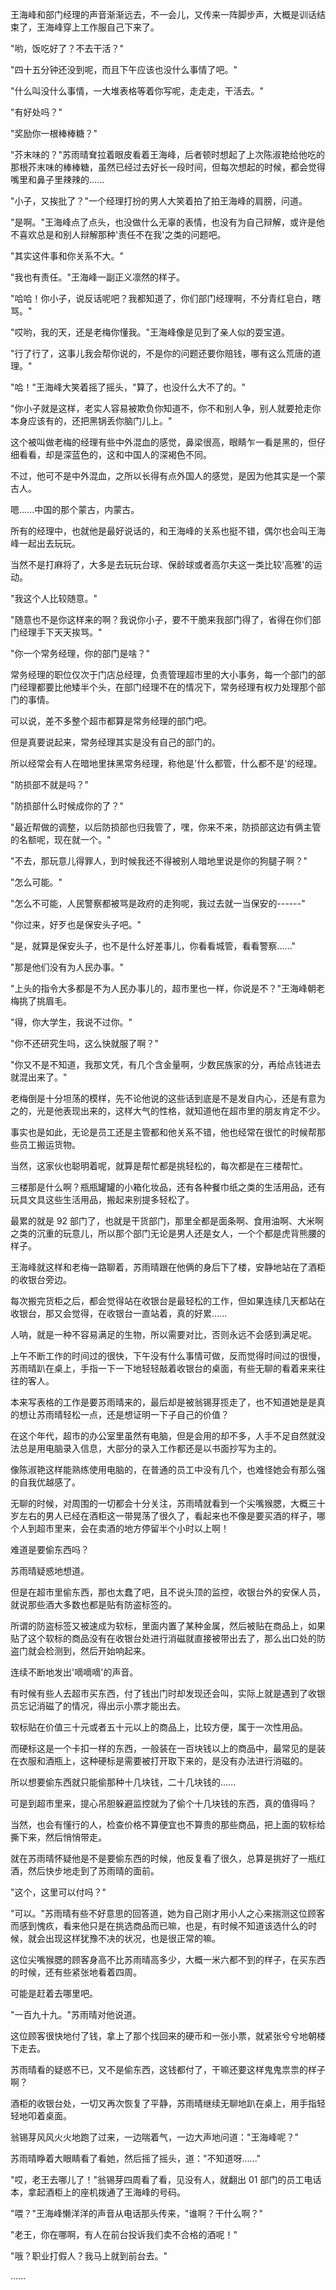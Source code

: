 <link rel="stylesheet" href="../../styles/text.css" />

王海峰和部门经理的声音渐渐远去，不一会儿，又传来一阵脚步声，大概是训话结束了，王海峰穿上工作服自己下来了。

"哟，饭吃好了？不去干活？"

"四十五分钟还没到呢，而且下午应该也没什么事情了吧。"

"什么叫没什么事情，一大堆表格等着你写呢，走走走，干活去。"

"有好处吗？"

"奖励你一根棒棒糖？"

"芥末味的？"苏雨晴耷拉着眼皮看着王海峰，后者顿时想起了上次陈淑艳给他吃的那根芥末味的棒棒糖，虽然已经过去好长一段时间，但每次想起的时候，都会觉得嘴里和鼻子里辣辣的......

"小子，又挨批了？"一个经理打扮的男人大笑着拍了拍王海峰的肩膀，问道。

"是啊。"王海峰点了点头，也没做什么无辜的表情，也没有为自己辩解，或许是他不喜欢总是和别人辩解那种'责任不在我'之类的问题吧。

"其实这件事和你关系不大。"

"我也有责任。"王海峰一副正义凛然的样子。

"哈哈！你小子，说反话呢吧？我都知道了，你们部门经理啊，不分青红皂白，瞎骂。"

"哎哟，我的天，还是老梅你懂我。"王海峰像是见到了亲人似的耍宝道。

"行了行了，这事儿我会帮你说的，不是你的问题还要你赔钱，哪有这么荒唐的道理。"

"哈！"王海峰大笑着摇了摇头，"算了，也没什么大不了的。"

"你小子就是这样，老实人容易被欺负你知道不，你不和别人争，别人就要抢走你本身应该有的，还把黑锅丢你脑门儿上。"

这个被叫做老梅的经理有些中外混血的感觉，鼻梁很高，眼睛乍一看是黑的，但仔细看看，却是深蓝色的，这和中国人的深褐色不同。

不过，他可不是中外混血，之所以长得有点外国人的感觉，是因为他其实是一个蒙古人。

嗯......中国的那个蒙古，内蒙古。

所有的经理中，也就他是最好说话的，和王海峰的关系也挺不错，偶尔也会叫王海峰一起出去玩玩。

当然不是打麻将了，大多是去玩玩台球、保龄球或者高尔夫这一类比较'高雅'的运动。

"我这个人比较随意。"

"随意也不是你这样来的啊？我说你小子，要不干脆来我部门得了，省得在你们部门经理手下天天挨骂。"

"你一个常务经理，你的部门是啥？"

常务经理的职位仅次于门店总经理，负责管理超市里的大小事务，每一个部门的部门经理都要比他矮半个头，在部门经理不在的情况下，常务经理有权力处理那个部门的事情。

可以说，差不多整个超市都算是常务经理的部门吧。

但是真要说起来，常务经理其实是没有自己的部门的。

所以经常会有人在暗地里抹黑常务经理，称他是'什么都管，什么都不是'的经理。

"防损部不就是吗？"

"防损部什么时候成你的了？"

"最近帮做的调整，以后防损部也归我管了，嘿，你来不来，防损部这边有俩主管的名额呢，现在就一个。"

"不去，那玩意儿得罪人，到时候我还不得被别人暗地里说是你的狗腿子啊？"

"怎么可能。"

"怎么不可能，人民警察都被骂是政府的走狗呢，我过去就一当保安的------"

"你过来，好歹也是保安头子吧。"

"是，就算是保安头子，也不是什么好差事儿，你看看城管，看看警察......"

"那是他们没有为人民办事。"

"上头的指令大多都是不为人民办事儿的，超市里也一样，你说是不？"王海峰朝老梅挑了挑眉毛。

"得，你大学生，我说不过你。"

"你不还研究生吗，这么快就服了啊？"

"你又不是不知道，我那文凭，有几个含金量啊，少数民族家的分，再给点钱进去就混出来了。"

老梅倒是十分坦荡的模样，先不论他说的这些话到底是不是发自内心，还是有意为之的，光是他表现出来的，这样大气的性格，就知道他在超市里的朋友肯定不少。

事实也是如此，无论是员工还是主管都和他关系不错，他也经常在很忙的时候帮那些员工搬运货物。

当然，这家伙也聪明着呢，就算是帮忙都是挑轻松的，每次都是在三楼帮忙。

三楼那是什么啊？瓶瓶罐罐的小箱化妆品，还有各种餐巾纸之类的生活用品，还有玩具文具这些生活用品，搬起来别提多轻松了。

最累的就是 92 部门了，也就是干货部门，那里全都是面条啊、食用油啊、大米啊之类的沉重的玩意儿，所以那个部门无论是男人还是女人，一个个都是虎背熊腰的样子。

王海峰就这样和老梅一路聊着，苏雨晴跟在他俩的身后下了楼，安静地站在了酒柜的收银台旁边。

每次搬完货柜之后，都会觉得站在收银台是最轻松的工作，但如果连续几天都站在收银台，那又会觉得，在收银台一直站着，真的好累......

人呐，就是一种不容易满足的生物，所以需要对比，否则永远不会感到满足呢。

上午不断工作的时间过的很快，下午没有什么事情可做，反而觉得时间过的很慢，苏雨晴趴在桌上，手指一下一下地轻轻敲着收银台的桌面，有些无聊的看着来来往往的客人。

本来写表格的工作是要苏雨晴来的，最后却是被翁锡芽揽走了，也不知道她是是真的想让苏雨晴轻松一点，还是想证明一下子自己的价值？

在这个年代，超市的办公室里虽然有电脑，但是会用的却不多，人手不足自然就没法总是用电脑录入信息，大部分的录入工作都还是以书面抄写为主的。

像陈淑艳这样能熟练使用电脑的，在普通的员工中没有几个，也难怪她会有那么强的自我优越感了。

无聊的时候，对周围的一切都会十分关注，苏雨晴就看到一个尖嘴猴腮，大概三十岁左右的男人已经在酒柜这一带晃荡了很久了，看起来也不像是要买酒的样子，哪个人到超市里来，会在卖酒的地方停留半个小时以上啊！

难道是要偷东西吗？

苏雨晴疑惑地想道。

但是在超市里偷东西，那也太蠢了吧，且不说头顶的监控，收银台外的安保人员，就说那些酒大多数也都是贴有防盗标签的。

所谓的防盗标签又被速成为软标，里面内置了某种金属，然后被贴在商品上，如果贴了这个软标的商品没有在收银台处进行消磁就直接被带出去了，那么出口处的防盗门就会检测到，然后开始响起来。

连续不断地发出'嘀嘀嘀'的声音。

有时候有些人去超市买东西，付了钱出门时却发现还会叫，实际上就是遇到了收银员忘记消磁了的情况，得出示小票才能出去。

软标贴在价值三十元或者五十元以上的商品上，比较方便，属于一次性用品。

而硬标这是一个卡扣一样的东西，一般装在一百块钱以上的商品中，最常见的是装在衣服和酒瓶上，这种硬标是需要被打开取下来的，是没有办法进行消磁的。

所以想要偷东西就只能偷那种十几块钱，二十几块钱的......

可是到超市里来，提心吊胆躲避监控就为了偷个十几块钱的东西，真的值得吗？

当然，也会有懂行的人，检查价格不算便宜也不算贵的那些商品，把上面的软标给撕下来，然后悄悄带走。

就在苏雨晴怀疑他是不是要偷东西的时候，他反复看了很久，总算是挑好了一瓶红酒，然后快步地走到了苏雨晴的面前。

"这个，这里可以付吗？"

"可以。"苏雨晴有些不好意思的回答道，她为自己刚才用小人之心来揣测这位顾客而感到愧疚，看来他只是在挑选商品而已嘛，也是，有时候不知道该选什么的时候，就会出现这样犹豫不决的状况，也是很正常的嘛。

这位尖嘴猴腮的顾客身高不比苏雨晴高多少，大概一米六都不到的样子，在买东西的时候，还有些紧张地看着四周。

可能是赶着去哪里吧。

"一百九十九。"苏雨晴对他说道。

这位顾客很快地付了钱，拿上了那个找回来的硬币和一张小票，就紧张兮兮地朝楼下走去。

苏雨晴看的疑惑不已，又不是偷东西，这钱都付了，干嘛还要这样鬼鬼祟祟的样子啊？

酒柜的收银台处，一切又再次恢复了平静，苏雨晴继续无聊地趴在桌上，用手指轻轻地叩着桌面。

翁锡芽风风火火地跑了过来，一边喘着气，一边大声地问道："王海峰呢？"

苏雨晴睁着大眼睛看了看她，然后摇了摇头，道："不知道呀......"

"哎，老王去哪儿了！"翁锡芽四周看了看，见没有人，就翻出 01 部门的员工电话本，拿起酒柜上的座机拨通了王海峰的号码。

"喂？"王海峰懒洋洋的声音从电话那头传来，"谁啊？干什么啊？"

"老王，你在哪啊，有人在前台投诉我们卖不合格的酒呢！"

"哦？职业打假人？我马上就到前台去。"

......
